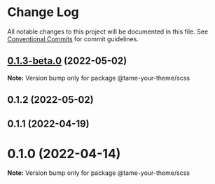 # Change Log

All notable changes to this project will be documented in this file.
See [Conventional Commits](https://conventionalcommits.org) for commit guidelines.

## [0.1.3-beta.0](https://github.com/wellgrisa/tame-your-theme/compare/@tame-your-theme/scss@0.1.2...@tame-your-theme/scss@0.1.3-beta.0) (2022-05-02)

**Note:** Version bump only for package @tame-your-theme/scss





## 0.1.2 (2022-05-02)



## 0.1.1 (2022-04-19)



# 0.1.0 (2022-04-14)

**Note:** Version bump only for package @tame-your-theme/scss
